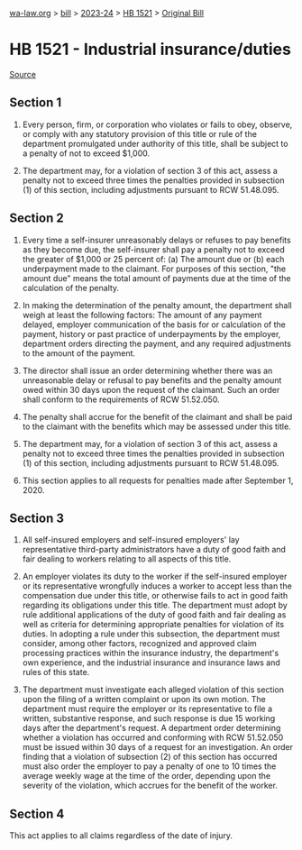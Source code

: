 [wa-law.org](/) > [bill](/bill/) > [2023-24](/bill/2023-24/) > [HB 1521](/bill/2023-24/hb/1521/) > [Original Bill](/bill/2023-24/hb/1521/1/)

# HB 1521 - Industrial insurance/duties

[Source](http://lawfilesext.leg.wa.gov/biennium/2023-24/Pdf/Bills/House%20Bills/1521.pdf)

## Section 1
1. Every person, firm, or corporation who violates or fails to obey, observe, or comply with any statutory provision of this title or rule of the department promulgated under authority of this title, shall be subject to a penalty of not to exceed $1,000.

2. The department may, for a violation of section 3 of this act, assess a penalty not to exceed three times the penalties provided in subsection (1) of this section, including adjustments pursuant to RCW 51.48.095.

## Section 2
1. Every time a self-insurer unreasonably delays or refuses to pay benefits as they become due, the self-insurer shall pay a penalty not to exceed the greater of $1,000 or 25 percent of: (a) The amount due or (b) each underpayment made to the claimant. For purposes of this section, "the amount due" means the total amount of payments due at the time of the calculation of the penalty.

2. In making the determination of the penalty amount, the department shall weigh at least the following factors: The amount of any payment delayed, employer communication of the basis for or calculation of the payment, history or past practice of underpayments by the employer, department orders directing the payment, and any required adjustments to the amount of the payment.

3. The director shall issue an order determining whether there was an unreasonable delay or refusal to pay benefits and the penalty amount owed within 30 days upon the request of the claimant. Such an order shall conform to the requirements of RCW 51.52.050.

4. The penalty shall accrue for the benefit of the claimant and shall be paid to the claimant with the benefits which may be assessed under this title.

5. The department may, for a violation of section 3 of this act, assess a penalty not to exceed three times the penalties provided in subsection (1) of this section, including adjustments pursuant to RCW 51.48.095.

6. This section applies to all requests for penalties made after September 1, 2020.

## Section 3
1. All self-insured employers and self-insured employers' lay representative third-party administrators have a duty of good faith and fair dealing to workers relating to all aspects of this title.

2. An employer violates its duty to the worker if the self-insured employer or its representative wrongfully induces a worker to accept less than the compensation due under this title, or otherwise fails to act in good faith regarding its obligations under this title. The department must adopt by rule additional applications of the duty of good faith and fair dealing as well as criteria for determining appropriate penalties for violation of its duties. In adopting a rule under this subsection, the department must consider, among other factors, recognized and approved claim processing practices within the insurance industry, the department's own experience, and the industrial insurance and insurance laws and rules of this state.

3. The department must investigate each alleged violation of this section upon the filing of a written complaint or upon its own motion. The department must require the employer or its representative to file a written, substantive response, and such response is due 15 working days after the department's request. A department order determining whether a violation has occurred and conforming with RCW 51.52.050 must be issued within 30 days of a request for an investigation. An order finding that a violation of subsection (2) of this section has occurred must also order the employer to pay a penalty of one to 10 times the average weekly wage at the time of the order, depending upon the severity of the violation, which accrues for the benefit of the worker.

## Section 4
This act applies to all claims regardless of the date of injury.
